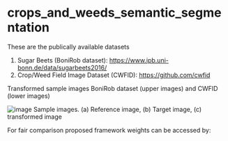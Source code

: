 # crops_and_weeds_semantic_segmentation

These are the publically available datasets
1. Sugar Beets (BoniRob dataset): https://www.ipb.uni-bonn.de/data/sugarbeets2016/
2. Crop/Weed Field Image Dataset (CWFID): https://github.com/cwfid

Transformed sample images BoniRob dataset (upper images) and CWFID (lower images)

![image](https://github.com/iamrehanch/crops_and_weeds_semantic_segmentation/assets/44838063/fb2c832a-1bd1-448a-b240-ea7aadd98ba9)
Sample images. (a) Reference image, (b) Target image, (c) transformed image


For fair comparison proposed framework weights can be accessed by:
